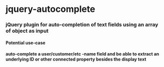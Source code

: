 # jquery-autocomplete

<h3>jQuery plugin for auto-completion of text fields using an array of object as input</h3>

<h4>Potential use-case<h4>
auto-complete a user/customer/etc -name field and be able to extract an underlying ID or other connected property besides the display text

